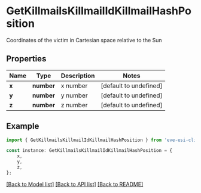 # GetKillmailsKillmailIdKillmailHashPosition

Coordinates of the victim in Cartesian space relative to the Sun 

## Properties

Name | Type | Description | Notes
------------ | ------------- | ------------- | -------------
**x** | **number** | x number | [default to undefined]
**y** | **number** | y number | [default to undefined]
**z** | **number** | z number | [default to undefined]

## Example

```typescript
import { GetKillmailsKillmailIdKillmailHashPosition } from 'eve-esi-client-ts';

const instance: GetKillmailsKillmailIdKillmailHashPosition = {
    x,
    y,
    z,
};
```

[[Back to Model list]](../README.md#documentation-for-models) [[Back to API list]](../README.md#documentation-for-api-endpoints) [[Back to README]](../README.md)
